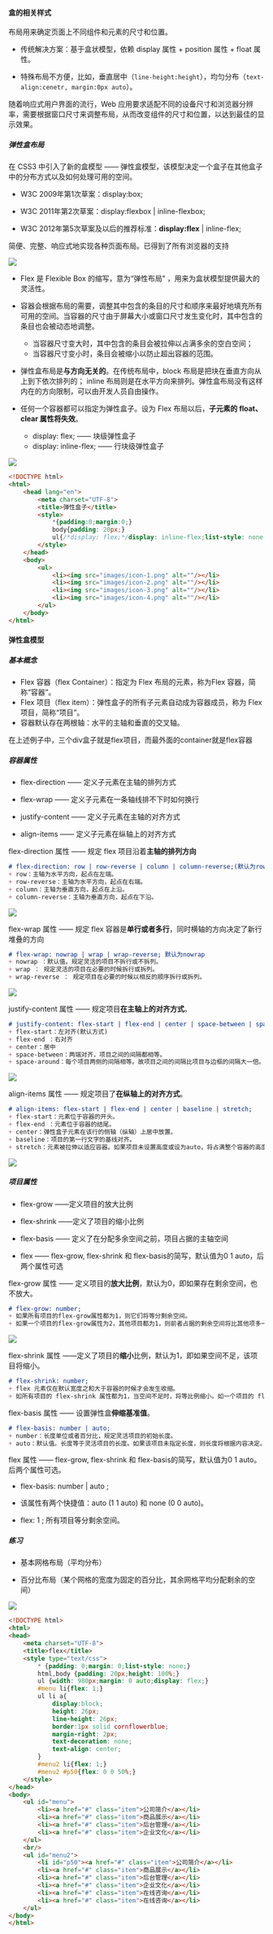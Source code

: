 #### 盒的相关样式

布局用来确定页面上不同组件和元素的尺寸和位置。

+ 传统解决方案：基于盒状模型，依赖 display 属性 + position 属性 + float 属性。


+ 特殊布局不方便，比如，垂直居中（`line-height:height`），均匀分布（`text-align:cenetr, margin:0px auto`）。

随着响应式用户界面的流行，Web 应用要求适配不同的设备尺寸和浏览器分辨率，需要根据窗口尺寸来调整布局，从而改变组件的尺寸和位置，以达到最佳的显示效果。

##### 弹性盒布局

在 CSS3 中引入了新的盒模型 —— 弹性盒模型，该模型决定一个盒子在其他盒子中的分布方式以及如何处理可用的空间。

+ W3C 2009年第1次草案：display:box;


+ W3C 2011年第2次草案：display:flexbox | inline-flexbox;


+ W3C 2012年第5次草案及以后的推荐标准：**display:flex** | inline-flex;

简便、完整、响应式地实现各种页面布局。已得到了所有浏览器的支持

![](images/90.png)

+ Flex 是 Flexible Box 的缩写，意为“弹性布局" ，用来为盒状模型提供最大的灵活性。


+ 容器会根据布局的需要，调整其中包含的条目的尺寸和顺序来最好地填充所有可用的空间。当容器的尺寸由于屏幕大小或窗口尺寸发生变化时，其中包含的条目也会被动态地调整。
  + 当容器尺寸变大时，其中包含的条目会被拉伸以占满多余的空白空间；
  + 当容器尺寸变小时，条目会被缩小以防止超出容器的范围。


+ 弹性盒布局是**与方向无关的**。在传统布局中，block 布局是把块在垂直方向从上到下依次排列的； inline 布局则是在水平方向来排列。弹性盒布局没有这样内在的方向限制，可以由开发人员自由操作。


+ 任何一个容器都可以指定为弹性盒子。设为 Flex 布局以后，**子元素的 float、clear 属性将失效**。
  + display: flex; —— 块级弹性盒子
  + display: inline-flex; —— 行块级弹性盒子

![](images/91.png)

```html
<!DOCTYPE html>
<html>
    <head lang="en">
        <meta charset="UTF-8">
        <title>弹性盒子</title>
        <style>
            *{padding:0;margin:0;}
            body{padding: 20px;}
            ul{/*display: flex;*/display: inline-flex;list-style: none;outline: 1px solid red;}
        </style>
    </head>
    <body>
        <ul>
            <li><img src="images/icon-1.png" alt=""/></li>
            <li><img src="images/icon-2.png" alt=""/></li>
            <li><img src="images/icon-3.png" alt=""/></li>
            <li><img src="images/icon-4.png" alt=""/></li>
        </ul>
    </body>
</html>
```

#### 弹性盒模型

##### 基本概念

- Flex 容器（flex Container）：指定为 Flex 布局的元素，称为Flex 容器，简称“容器”。
- Flex 项目（flex item）：弹性盒子的所有子元素自动成为容器成员，称为 Flex 项目，简称“项目”。
- 容器默认存在两根轴：水平的主轴和垂直的交叉轴。

在上述例子中，三个div盒子就是flex项目，而最外面的container就是flex容器

##### 容器属性

+ flex-direction —— 定义子元素在主轴的排列方式


+ flex-wrap —— 定义子元素在一条轴线排不下时如何换行


+ justify-content —— 定义子元素在主轴的对齐方式


+ align-items —— 定义子元素在纵轴上的对齐方式

flex-direction 属性 —— 规定 flex 项目沿着**主轴的排列方向**

```markdown
# flex-direction: row | row-reverse | column | column-reverse;(默认为row)
+ row：主轴为水平方向，起点在左端。
+ row-reverse：主轴为水平方向，起点在右端。
+ column：主轴为垂直方向，起点在上沿。
+ column-reverse：主轴为垂直方向，起点在下沿。
```

![](images/92.png)

flex-wrap 属性 —— 规定 flex 容器是**单行或者多行**，同时横轴的方向决定了新行堆叠的方向

```markdown
# flex-wrap: nowrap | wrap | wrap-reverse; 默认为nowrap
+ nowrap ：默认值。规定灵活的项目不拆行或不拆列。
+ wrap ： 规定灵活的项目在必要的时候拆行或拆列。
+ wrap-reverse ： 规定项目在必要的时候以相反的顺序拆行或拆列。
```

![](images/93.png)

justify-content 属性 —— 规定项目**在主轴上的对齐方式**。

```markdown
# justify-content: flex-start | flex-end | center | space-between | space-around;
+ flex-start：左对齐(默认方式)
+ flex-end ：右对齐
+ center：居中
+ space-between：两端对齐，项目之间的间隔都相等。
+ space-around：每个项目两侧的间隔相等。故项目之间的间隔比项目与边框的间隔大一倍。
```

![](images/94.png)

align-items 属性 —— 规定项目了**在纵轴上的对齐方式**。

```markdown
# align-items: flex-start | flex-end | center | baseline | stretch;
+ flex-start：元素位于容器的开头。
+ flex-end ：元素位于容器的结尾。
+ center：弹性盒子元素在该行的侧轴（纵轴）上居中放置。
+ baseline：项目的第一行文字的基线对齐。
+ stretch：元素被拉伸以适应容器。如果项目未设置高度或设为auto，将占满整个容器的高度。(默认)
```

![](images/95.png)

##### 项目属性

+ flex-grow ——定义项目的放大比例


+ flex-shrink ——定义了项目的缩小比例


+ flex-basis —— 定义了在分配多余空间之前，项目占据的主轴空间


+ flex —— flex-grow, flex-shrink 和 flex-basis的简写，默认值为0 1 auto，后两个属性可选

flex-grow 属性 —— 定义项目的**放大比例**，默认为0，即如果存在剩余空间，也不放大。

```markdown
# flex-grow: number;
+ 如果所有项目的flex-grow属性都为1，则它们将等分剩余空间。
+ 如果一个项目的flex-grow属性为2，其他项目都为1，则前者占据的剩余空间将比其他项多一倍。
```

![](images/96.png)

flex-shrink 属性 ——定义了项目的**缩小**比例，默认为1，即如果空间不足，该项目将缩小。

```markdown
# flex-shrink: number;
+ flex 元素仅在默认宽度之和大于容器的时候才会发生收缩。
+ 如所有项目的 flex-shrink 属性都为1，当空间不足时，将等比例缩小。如一个项目的 flex-shrink 属性为0，其他项目都为1，则空间不足时，前者不缩小。
```

flex-basis 属性 —— 设置弹性盒**伸缩基准值**。

```markdown
# flex-basis: number | auto;
+ number：长度单位或者百分比，规定灵活项目的初始长度。
+ auto：默认值。长度等于灵活项目的长度。如果该项目未指定长度，则长度将根据内容决定。
```

flex 属性 —— flex-grow, flex-shrink 和 flex-basis的简写，默认值为0 1 auto。后两个属性可选。

+ flex-basis: number | auto ;


+ 该属性有两个快捷值：auto (1 1 auto) 和 none (0 0 auto)。


+ flex: 1 ; 所有项目等分剩余空间。

##### 练习

+ 基本网格布局（平均分布）


+ 百分比布局（某个网格的宽度为固定的百分比，其余网格平均分配剩余的空间）

![](images/97.png)

```html
<!DOCTYPE html>
<html>
<head>
    <meta charset="UTF-8">
    <title>flex</title>
    <style type="text/css">
        * {padding: 0;margin: 0;list-style: none;}         
        html,body {padding: 20px;height: 100%;}        
        ul {width: 980px;margin: 0 auto;display: flex;}
        #menu li{flex: 1;}
        ul li a{
            display:block;
            height: 26px;
            line-height: 26px;
            border:1px solid cornflowerblue;
            margin-right: 2px;
            text-decoration: none;
            text-align: center;
        }
        #menu2 li{flex: 1;}
        #menu2 #p50{flex: 0 0 50%;}
    </style>
</head>
<body>
    <ul id="menu">
        <li><a href="#" class="item">公司简介</a></li>
        <li><a href="#" class="item">商品展示</a></li>
        <li><a href="#" class="item">后台管理</a></li>
        <li><a href="#" class="item">企业文化</a></li>
    </ul>
    <br/>
    <ul id="menu2">
        <li id="p50"><a href="#" class="item">公司简介</a></li>
        <li><a href="#" class="item">商品展示</a></li>
        <li><a href="#" class="item">后台管理</a></li>
        <li><a href="#" class="item">企业文化</a></li>
        <li><a href="#" class="item">在线咨询</a></li>
        <li><a href="#" class="item">在线咨询</a></li>
    </ul>
</body>
</html>
```

